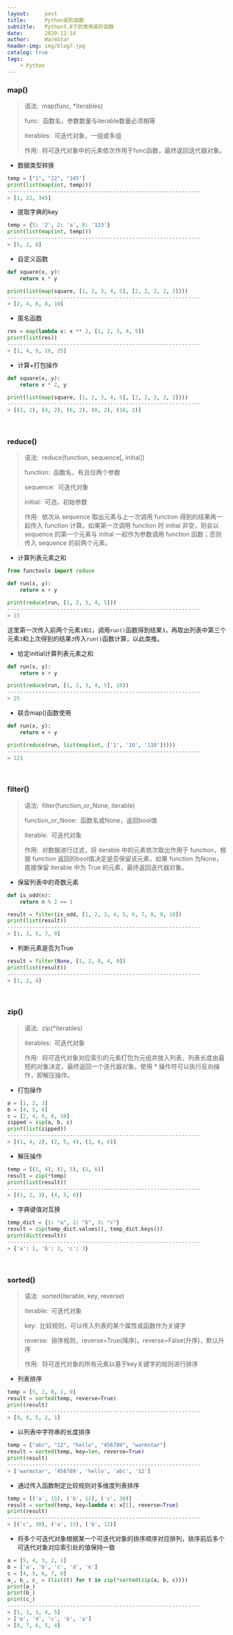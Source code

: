 ```yaml
---
layout:     post   				    
title:      Python高阶函数 				
subtitle:   Python3.8下的常用高阶函数
date:       2020-12-14 				
author:     WarmStar 						
header-img: img/blog7.jpg 	
catalog: true 				
tags:							
    - Python
---
```


### map()

> 语法:&nbsp;&nbsp;map(func, *iterables) 
>
> func:&nbsp;&nbsp;函数名，参数数量与iterable数量必须相等
>
> iterables:&nbsp;&nbsp;可迭代对象，一组或多组
>
> 作用:&nbsp;&nbsp;将可迭代对象中的元素依次作用于func函数，最终返回迭代器对象。

+ 数据类型转换

```python
temp = ["1", "22", "345"]
print(list(map(int, temp)))
--------------------------------------------------------------
> [1, 22, 345]
```

+ 提取字典的key

```python
temp = {5: '2', 2: 'a', 8: '123'}
print(list(map(int, temp)))
--------------------------------------------------------------
> [5, 2, 8]
```

+ 自定义函数

```python
def square(x, y):
    return x * y

print(list(map(square, [1, 2, 3, 4, 5], [2, 2, 2, 2, 2])))
--------------------------------------------------------------
> [2, 4, 6, 8, 10]
```

+ 匿名函数

```python
res = map(lambda x: x ** 2, [1, 2, 3, 4, 5])
print(list(res))
--------------------------------------------------------------
> [1, 4, 9, 16, 25]
```

+ 计算+打包操作

```python
def square(x, y):
    return x * 2, y

print(list(map(square, [1, 2, 3, 4, 5], [2, 2, 2, 2, 2])))
--------------------------------------------------------------
> [(2, 2), (4, 2), (6, 2), (8, 2), (10, 2)]
```

<br/>

### reduce()

> 语法:&nbsp;&nbsp;reduce(function, sequence[, initial])
>
> function:&nbsp;&nbsp;函数名，有且仅两个参数
>
> sequence:&nbsp;&nbsp;可迭代对象
>
> initial:&nbsp;&nbsp;可选，初始参数
>
> 作用:&nbsp;&nbsp;依次从 sequence 取出元素与上一次调用 function 得到的结果再一起传入 function 计算。如果第一次调用 function 时 initial 非空，则会以 sequence 的第一个元素与 initial 一起作为参数调用 function 函数；否则传入 sequence 的前两个元素。

+ 计算列表元素之和

```python
from functools import reduce

def run(x, y):
    return x + y

print(reduce(run, [1, 2, 3, 4, 5]))
--------------------------------------------------------------
> 15
```

这里第一次传入前两个元素`1和2`，调用`run()`函数得到结果`3`，再取出列表中第三个元素`3`和上次得到的结果`3`传入`run()`函数计算，以此类推。

+ 给定initial计算列表元素之和

```python
def run(x, y):
    return x + y

print(reduce(run, [1, 2, 3, 4, 5], 10))
--------------------------------------------------------------
> 25
```

+ 联合map()函数使用

```python
def run(x, y):
    return x + y

print(reduce(run, list(map(int, ['1', '10', '110']))))
--------------------------------------------------------------
> 121
```

<br/>

### filter()

> 语法:&nbsp;&nbsp;filter(function_or_None, iterable)
>
> function_or_None:&nbsp;&nbsp;函数名或None，返回bool值
>
> iterable:&nbsp;&nbsp;可迭代对象
>
> 作用:&nbsp;&nbsp;对数据进行过滤，将 iterable 中的元素依次取出作用于 function，根据 function 返回的bool值决定是否保留该元素，如果 function 为None，直接保留 iterable 中为 True 的元素，最终返回迭代器对象。

+ 保留列表中的奇数元素

```python
def is_odd(n):
    return n % 2 == 1

result = filter(is_odd, [1, 2, 3, 4, 5, 6, 7, 8, 9, 10])
print(list(result))
--------------------------------------------------------------
> [1, 3, 5, 7, 9]
```

+ 判断元素是否为True

```python
result = filter(None, [1, 2, 0, 4, 0])
print(list(result))
--------------------------------------------------------------
> [1, 2, 4]
```

<br/>

### zip()

> 语法:&nbsp;&nbsp;zip(*iterables)
>
> iterables:&nbsp;&nbsp;可迭代对象
>
> 作用:&nbsp;&nbsp;将可迭代对象对应索引的元素打包为元组并放入列表，列表长度由最短的对象决定，最终返回一个迭代器对象。使用 * 操作符可以执行反向操作，即解压操作。

+ 打包操作

```python
a = [1, 2, 3]
b = [4, 5, 6]
c = [2, 4, 6, 8, 10]
zipped = zip(a, b, c)
print(list(zipped))
--------------------------------------------------------------
> [(1, 4, 2), (2, 5, 4), (3, 6, 6)]
```

+ 解压操作

```python
temp = [(1, 4), (2, 5), (3, 6)]
result = zip(*temp)
print(list(result))
--------------------------------------------------------------
> [(1, 2, 3), (4, 5, 6)]
```

+ 字典键值对互换

```python
temp_dict = {1: "a", 2: "b", 3: "c"}
result = zip(temp_dict.values(), temp_dict.keys())
print(dict(result))
--------------------------------------------------------------
> {'a': 1, 'b': 2, 'c': 3}
```

<br/>

### sorted()

> 语法:&nbsp;&nbsp;sorted(iterable, key, reverse)
>
> iterable:&nbsp;&nbsp;可迭代对象
>
> key:&nbsp;&nbsp;比较规则，可以传入列表的某个属性或函数作为关键字
>
> reverse:&nbsp;&nbsp;排序规则，reverse=True(降序)，reverse=False(升序)，默认升序
>
> 作用:&nbsp;&nbsp;将可迭代对象的所有元素以基于key关键字的规则进行排序

+ 列表排序

```python
temp = [5, 2, 8, 1, 9]
result = sorted(temp, reverse=True)
print(result)
--------------------------------------------------------------
> [9, 8, 5, 2, 1]
```

+ 以列表中字符串的长度排序

```python
temp = ["abc", "12", "hello", "456789", "warmstar"]
result = sorted(temp, key=len, reverse=True)
print(result)
--------------------------------------------------------------
> ['warmstar', '456789', 'hello', 'abc', '12']
```

+ 通过传入函数制定比较规则对多维度列表排序

```python
temp = [('a', 15), ('b', 12), ('c', 30)]
result = sorted(temp, key=lambda x: x[1], reverse=True)
print(result)
--------------------------------------------------------------
> [('c', 30), ('a', 15), ('b', 12)]
```

+ 将多个可迭代对象根据某一个可迭代对象的排序顺序对应排列，排序前后多个可迭代对象对应索引处的值保持一致

```python
a = [5, 4, 3, 2, 1]
b = ['a', 'b', 'c', 'd', 'e']
c = [4, 5, 6, 7, 8]
a_, b_, c_ = (list(t) for t in zip(*sorted(zip(a, b, c))))
print(a_)
print(b_)
print(c_)
--------------------------------------------------------------
> [1, 2, 3, 4, 5]
> ['e', 'd', 'c', 'b', 'a']
> [8, 7, 6, 5, 4]
```